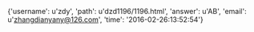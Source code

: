 {'username': u'zdy', 'path': u'dzd1196/1196.html', 'answer': u'AB', 'email': u'zhangdianyany@126.com', 'time': '2016-02-26:13:52:54'}